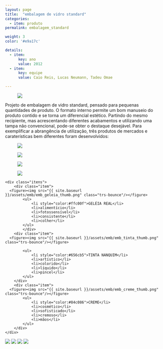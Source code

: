 ```yaml
---
layout: page
title:  "embalagem de vidro standard"
categories:
  - item: produto
permalink: embalagem_standard

weight: 3
color: '#e9a17c'

details:
  - item:
      key: ano
      value: 2012
  - item:
      key: equipe
      value: Caio Reis, Lucas Neumann, Tadeu Omae

---
```

<link type="text/css" rel="stylesheet" href="/css/stylesheet.css"/>

<div id="container">

<div class="content">
  <figure><img src="{{ site.baseurl }}/assets/emb/imagem4.jpg"/></figure>
	<div class="descricao">
    <p>Projeto de embalagem de vidro standard, pensado para pequenas quantidades de produto. O formato interno permite um bom manuseio do produto contido e se torna um diferencial estético. Partindo do mesmo recipiente, mas acrescentando diferentes acabamentos e utilizando uma tampa não convencional, pode-se obter o destaque desejável. Para exemplificar a abrangência de utilização, três produtos de mercados e caraterísticas bem diferentes foram desenvolvidos:</p>
	</div>

  <figure><img src="{{ site.baseurl }}/assets/emb/esquemat.png"/></figure>
  <figure><img src="{{ site.baseurl }}/assets/emb/imagem1.jpg"/></figure>
  <figure><img src="{{ site.baseurl }}/assets/emb/imagem2.jpg"/></figure>
  <figure><img src="{{ site.baseurl }}/assets/emb/imagem3.jpg"/></figure>

</div>

	<div class="itens">
		<div class="item">
      <figure><img src="{{ site.baseurl }}/assets/emb/emb_geleia_thumb.png" class="trs-bounce"/></figure>
			<ul>
				<li style="color:#ffc00f">GELÉIA REAL</li>
				<li>alimentício</li>
				<li>fotossensível</li>
				<li>consistente</li>
				<li>colher</li>
			</ul>
			</div>
		<div class="item">
      <figure><img src="{{ site.baseurl }}/assets/emb/emb_tinta_thumb.png" class="trs-bounce"/></figure>

			<ul>
				<li style="color:#656cb5">TINTA NANQUIM</li>
				<li>artístico</li>
				<li>colorido</li>
				<li>líquido</li>
				<li>pincel</li>
			</ul>
		</div>
		<div class="item">
      <figure><img src="{{ site.baseurl }}/assets/emb/emb_creme_thumb.png" class="trs-bounce"/></figure>
			<ul>
				<li style="color:#84c086">CREME</li>
				<li>cosmético</li>
				<li>sofisticado</li>
				<li>cremoso</li>
				<li>mãos</li>
			</ul>
		</div>
	</div>
</div>

<div class="left" style="display: block;">
	<img class="full-img" src="{{ site.baseurl }}/assets/emb/emb_paral_fundo.jpg"/>
	<img id="tinta-preta" class="mt" src="{{ site.baseurl }}/assets/emb/emb_paral_preto.png" data-speed="-3"/>
	<img id="tinta-azul" class="mt" src="{{ site.baseurl }}/assets/emb/emb_paral_azul.png" data-speed="4"/>
	<img id="tinta-verm" class="mt" src="{{ site.baseurl }}/assets/emb/emb_paral_verm.png" data-speed="1"/>
</div>

<script type="text/javascript" src="https://ajax.googleapis.com/ajax/libs/jquery/1.8.3/jquery.min.js"></script>
<script type="text/javascript">
  $(document).ready(function(){
    $('img.mt').each(function(){
      var $obj = $(this);
      var mtin = parseInt($obj.css("margin-top"));
      $(window).scroll(function() {
        var yPos = mtin -((  (($(window).scrollTop()+$(window).height())/$(document).height()) * $obj.parent().height()) / $obj.data('speed'));
        var mtpos = yPos + 'px';
        $obj.css('margin-top', mtpos);
      });
    });
  });
</script>
